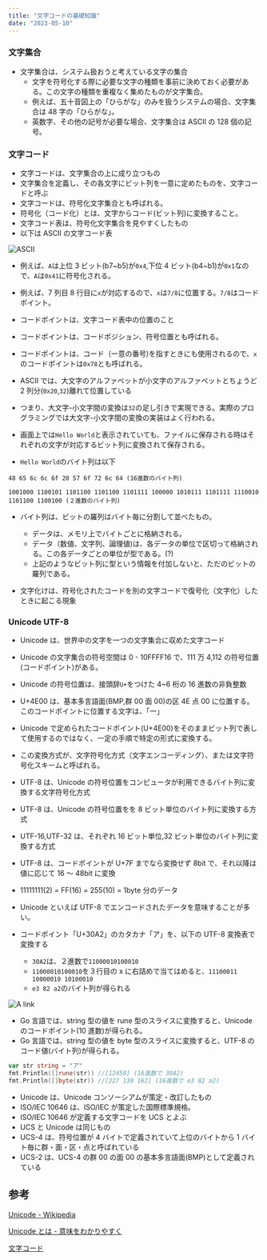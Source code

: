 ```yaml
---
title: "文字コードの基礎知識"
date: "2023-05-10"
---
```


### 文字集合

-   文字集合は、システム扱おうと考えている文字の集合
    -   文字を符号化する際に必要な文字の種類を事前に決めておく必要がある。この文字の種類を重複なく集めたものが文字集合。
    -   例えば、五十音図上の「ひらがな」のみを扱うシステムの場合、文字集合は 48 字の「ひらがな」。
    -   英数字、その他の記号が必要な場合、文字集合は ASCII の 128 個の記号。

### 文字コード

-   文字コードは、文字集合の上に成り立つもの
-   文字集合を定義し、その各文字にビット列を一意に定めたものを、文字コードと呼ぶ
-   文字コードは、符号化文字集合とも呼ばれる。
-   符号化（コード化）とは、文字からコード(ビット列)に変換すること。
-   文字コード表は、符号化文字集合を見やすくしたもの
-   以下は ASCII の文字コード表

![ASCII](https://storage.googleapis.com/mylog13/USASCII_code_chart.png)

-   例えば、`A`は上位 3 ビット(b7~b5)が`0x4`,下位 4 ビット(b4~b1)が`0x1`なので、`A`は`0x41`に符号化される。

-   例えば、7 列目 8 行目に`x`が対応するので、`x`は`7/8`に位置する。`7/8`はコードポイント。
-   コードポイントは、文字コード表中の位置のこと
-   コードポイントは、コードポジション、符号位置とも呼ばれる。
-   コードポイントは、コード（一意の番号)を指すときにも使用されるので、`x`のコードポイントは`0x78`とも呼ばれる。
-   ASCII では、大文字のアルファベットが小文字のアルファベットとちょうど 2 列分(`0x20`,`32`)離れて位置している
-   つまり、大文字-小文字間の変換は`32`の足し引きで実現できる。実際のプログラミングでは大文字-小文字間の変換の実装はよく行われる。
-   画面上では`Hello World`と表示されていても、ファイルに保存される時はそれぞれの文字が対応するビット列に変換されて保存される。
-   `Hello World`のバイト列は以下

```
48 65 6c 6c 6f 20 57 6f 72 6c 64 (16進数のバイト列)
```

```
1001000 1100101 1101100 1101100 1101111 100000 1010111 1101111 1110010 1101100 1100100 (２進数のバイト列)
```

-   バイト列は、ビットの羅列はバイト毎に分割して並べたもの。

    -   データは、メモリ上でバイトごとに格納される。
    -   データ（数値、文字列、論理値)は、各データの単位で区切って格納される。この各データごとの単位が型である。(?)
    -   上記のようなビット列に型という情報を付加しないと、ただのビットの羅列である。

-   文字化けは、符号化されたコードを別の文字コードで復号化（文字化）したときに起こる現象

### Unicode UTF-8

-   Unicode は、世界中の文字を一つの文字集合に収めた文字コード
-   Unicode の文字集合の符号空間は 0 - 10FFFF16 で、111 万 4,112 の符号位置(コードポイント)がある。
-   Unicode の符号位置は、接頭辞`U+`をつけた 4~6 桁の 16 進数の非負整数
-   U+4E00 は、基本多言語面(BMP,群 00 面 00)の区 4E 点 00 に位置する。このコードポイントに位置する文字は、「一」
-   Unicode で定められたコードポイント(U+4E00)をそのままビット列で表して使用するのではなく、一定の手順で特定の形式に変換する。
-   この変換方式が、文字符号化方式（文字エンコーディング）、または文字符号化スキームと呼ばれる。
-   UTF-8 は、Unicode の符号位置をコンピュータが利用できるバイト列に変換する文字符号化方式
-   UTF-8 は、Unicode の符号位置をを 8 ビット単位のバイト列に変換する方式
-   UTF-16,UTF-32 は、それぞれ 16 ビット単位,32 ビット単位のバイト列に変換する方式
-   UTF-8 は、コードポイントが U+7F までなら変換せず 8bit で、それ以降は値に応じて 16 ～ 48bit に変換
-   11111111(2) = FF(16) = 255(10) = 1byte 分のデータ
-   Unicode といえば UTF-8 でエンコードされたデータを意味することが多い。
-   コードポイント「U+30A2」のカタカナ「ア」を、以下の UTF-8 変換表で変換する

    -   `30A2`は、２進数で`11000010100010`
    -   `11000010100010`を３行目の x に右詰めで当てはめると、`11100011 10000010 10100010`
    -   `e3 82 a2`のバイト列が得られる

![A link](https://storage.googleapis.com/mylog13/ngrAq.png)

-   Go 言語では、string 型の値を rune 型のスライスに変換すると、Unicode のコードポイント(10 進数)が得られる。
-   Go 言語では、string 型の値を byte 型のスライスに変換すると、UTF-8 のコード値(バイト列)が得られる。

```go
var str string = "ア"
fmt.Println([]rune(str)) //[12450] (16進数で 30A2)
fmt.Println([]byte(str)) //[227 130 162] (16進数で e3 82 a2)
```

-   Unicode は、Unicode コンソーシアムが策定・改訂したもの
-   ISO/IEC 10646 は、ISO/IEC が策定した国際標準規格。
-   ISO/IEC 10646 が定義する文字コードを UCS とよぶ
-   UCS と Unicode は同じもの
-   UCS-4 は、符号位置が 4 バイトで定義されていて上位のバイトから 1 バイト毎に群・面・区・点と呼ばれている
-   UCS-2 は、UCS-4 の群 00 の面 00 の基本多言語面(BMP)として定義されている

## 参考

[Unicode - Wikipedia](https://ja.wikipedia.org/wiki/Unicode)

[Unicode とは - 意味をわかりやすく](https://e-words.jp/w/Unicode.html)

[文字コード](https://so-zou.jp/software/tech/programming/tech/character-code/#unicode)
